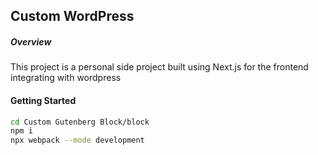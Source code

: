 ## Custom WordPress

##### Overview

This project is a personal side project built using Next.js for the frontend integrating with wordpress

#### Getting Started

```sh
cd Custom Gutenberg Block/block
npm i
npx webpack --mode development
```
